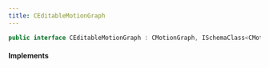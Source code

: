 ```yaml
---
title: CEditableMotionGraph
---
```


```csharp
public interface CEditableMotionGraph : CMotionGraph, ISchemaClass<CMotionGraph>, ISchemaClass<CEditableMotionGraph>, ISchemaField, ISchemaClass, INativeHandle
```

#### Implements

